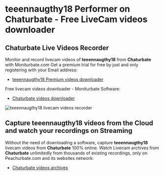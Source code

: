 # teeennaugthy18 Performer on Chaturbate - Free LiveCam videos downloader

## Chaturbate Live Videos Recorder

Monitor and record livecam videos of **teeennaugthy18** from **Chaturbate** with Moniturbate.com
Get a premium trial for free by just and only registering with your Email address:
* [teeennaugthy18 Premium videos downloader](https://moniturbate.com/request-demo-licence-key.html)

Free livecam videos downloader - Moniturbate Software:
* [Chaturbate videos downloader](https://moniturbate.com/moniturbate-download-software.html)

![teeennaugthy18 livecam videos recorder](https://peachurnet.com/templates/moniturbate-software.png)


## Capture teeennaugthy18 videos from the Cloud and watch your recordings on Streaming

Without the need of downloading a software, capture **teeennaugthy18** livecam videos from **Chaturbate** 100% online.
Watch Livecam archives from **Chaturbate** unlimitedly from thousands of existing recordings, only on Peachurbate.com and its websites network:
* [Chaturbate videos archives](https://peachurnet.com/)